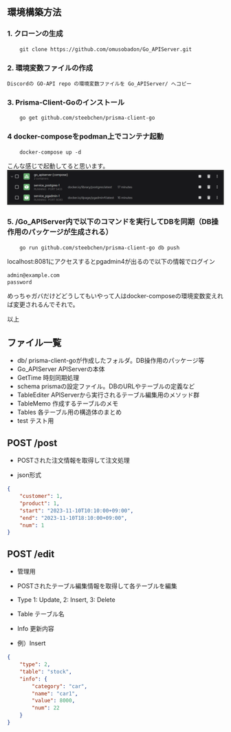 ## 環境構築方法
### 1. クローンの生成
```shell
    git clone https://github.com/omusobadon/Go_APIServer.git
```
### 2. 環境変数ファイルの作成
    Discordの GO-API repo の環境変数ファイルを Go_APIServer/ へコピー

### 3. Prisma-Client-Goのインストール
```shell
    go get github.com/steebchen/prisma-client-go
```

### 4 docker-composeをpodman上でコンテナ起動
```shell
    docker-compose up -d
```
こんな感じで起動してると思います。
![Alt text](image.png)

### 5. /Go_APIServer内で以下のコマンドを実行してDBを同期（DB操作用のパッケージが生成される）
```shell
    go run github.com/steebchen/prisma-client-go db push
```
localhost:8081にアクセスするとpgadmin4が出るので以下の情報でログイン
```
admin@example.com
password
```
めっちゃガバだけどどうしてもいやって人はdocker-composeの環境変数変えれば変更されるんでそれで。

以上

## ファイル一覧
- db/             prisma-client-goが作成したフォルダ。DB操作用のパッケージ等
- Go_APIServer    APIServerの本体
- GetTime         時刻同期処理
- schema          prismaの設定ファイル。DBのURLやテーブルの定義など
- TableEditer     APIServerから実行されるテーブル編集用のメソッド群
- TableMemo       作成するテーブルのメモ
- Tables          各テーブル用の構造体のまとめ
- test            テスト用


## POST /post
- POSTされた注文情報を取得して注文処理

- json形式
```json
{
    "customer": 1,
    "product": 1,
    "start": "2023-11-10T10:10:00+09:00",
    "end": "2023-11-10T18:10:00+09:00",
    "num": 1
}
```

## POST /edit
- 管理用
- POSTされたテーブル編集情報を取得して各テーブルを編集
- Type  1: Update, 2: Insert, 3: Delete
- Table テーブル名
- Info  更新内容

- 例）Insert
```json
{
    "type": 2,
    "table": "stock",
    "info": {
        "category": "car",
        "name": "car1",
        "value": 8000,
        "num": 22
    }
}
```
